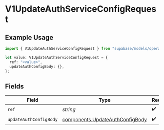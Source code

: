 # V1UpdateAuthServiceConfigRequest

## Example Usage

```typescript
import { V1UpdateAuthServiceConfigRequest } from "supabase/models/operations";

let value: V1UpdateAuthServiceConfigRequest = {
  ref: "<value>",
  updateAuthConfigBody: {},
};
```

## Fields

| Field                                                                              | Type                                                                               | Required                                                                           | Description                                                                        |
| ---------------------------------------------------------------------------------- | ---------------------------------------------------------------------------------- | ---------------------------------------------------------------------------------- | ---------------------------------------------------------------------------------- |
| `ref`                                                                              | *string*                                                                           | :heavy_check_mark:                                                                 | Project ref                                                                        |
| `updateAuthConfigBody`                                                             | [components.UpdateAuthConfigBody](../../models/components/updateauthconfigbody.md) | :heavy_check_mark:                                                                 | N/A                                                                                |
